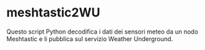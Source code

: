 # meshtastic2WU
Questo script Python decodifica i dati dei sensori meteo da un nodo Meshtastic e li pubblica sul servizio Weather Underground.
